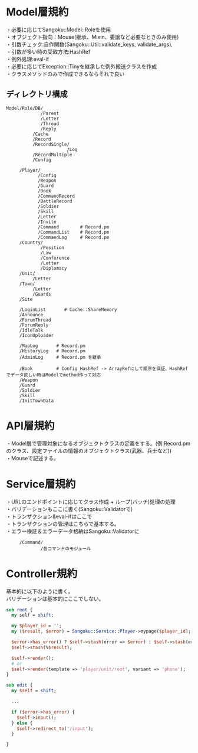 # Model層規約
・必要に応じてSangoku::Model::Roleを使用  
・オブジェクト指向：Mouse(継承、Mixin、委譲など必要なときのみ使用)  
・引数チェック:自作関数(Sangoku::Util::validate_keys, validate_args),  
・引数が多い時の受取方法:HashRef  
・例外処理:eval-if  
・必要に応じてException::Tinyを継承した例外搬送クラスを作成  
・クラスメソッドのみで作成できるならそれで良い  

## ディレクトリ構成
```
Model/Role/DB/
             /Parent
             /Letter
             /Thread
             /Reply
          /Cache
          /Record
          /RecordSingle/
                       /Log
          /RecordMultiple
          /Config

     /Player/
            /Config
            /Weapon
            /Guard
            /Book
            /CommandRecord
            /BattleRecord
            /Soldier
            /Skill
            /Letter
            /Invite
            /Command        # Record.pm
            /CommandList    # Record.pm
            /CommandLog     # Record.pm
     /Country/
             /Position
             /Law
             /Conference
             /Letter
             /Diplomacy
     /Unit/
          /Letter
     /Town/
          /Letter
          /Guards
     /Site

     /LoginList       # Cache::ShareMemory
     /Announce
     /ForumThread
     /ForumReply
     /IdleTalk
     /IconUploader
     
     /MapLog       # Record.pm
     /HistoryLog   # Record.pm
     /AdminLog     # Record.pm を継承

     /Book         # Config HashRef -> ArrayRefにして順序を保証、HashRefでデータ欲しい時はModelでmethod作って対応
     /Weapon
     /Guard
     /Soldier
     /Skill
     /InitTownData

```

# API層規約
・Model層で管理対象になるオブジェクトクラスの定義をする。(例:Record.pmのクラス、設定ファイルの情報のオブジェクトクラス(武器、兵士など))  
・Mouseで記述する。  

# Service層規約
・URLのエンドポイントに応じてクラス作成 + ループ(バッチ)処理の処理  
・バリデーションもここに書く(Sangoku::Validatorで)  
・トランザクション&eval-ifはここで  
・トランザクションの管理はこちらで基本する。  
・エラー検証＆エラーデータ格納はSangoku::Validatorに  

```
     /Command/
             /各コマンドのモジュール
```

# Controller規約
基本的に以下のように書く。  
バリデーションは基本的にここでしない。  

``` perl
sub root {
  my self = shift;

  my $player_id = '';
  my ($result, $error) = Sangoku::Service::Player->mypage($player_id);

  $error->has_error() ? $self->stash(error => $error) : $self->stash(error => {});
  $self->stash(%$result);

  $self->render();
  # or
  $self->render(template => 'player/unit/root', variant => 'phone');
}

sub edit {
  my $self = shift;

  ...

  if ($error->has_error) {
    $self->input();
  } else {
    $self->redirect_to('/input');
  }

}
```

